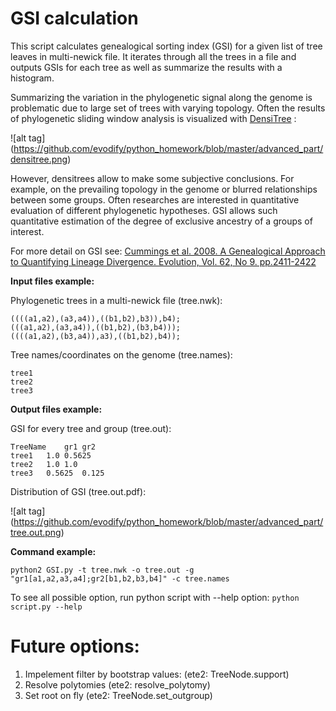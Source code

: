 # GSI calculation

This script calculates genealogical sorting index (GSI) for a given list of tree leaves in multi-newick file. It iterates through all the trees in a file and outputs GSIs for each tree as well as summarize the results with a histogram.

Summarizing the variation in the phylogenetic signal along the genome is problematic due to  large set of trees with varying topology. Often the results of phylogenetic sliding window analysis is visualized with [DensiTree](https://www.cs.auckland.ac.nz/~remco/DensiTree/) :

![alt tag] (https://github.com/evodify/python_homework/blob/master/advanced_part/densitree.png)


However, densitrees allow to make some subjective conclusions. For example, on the prevailing topology in the genome or blurred relationships between some groups. Often researches are interested in quantitative evaluation of different phylogenetic hypotheses. GSI allows such quantitative estimation of the degree of exclusive ancestry of a groups of interest.

For more detail on GSI see: [Cummings et al. 2008. A Genealogical Approach to Quantifying Lineage Divergence. Evolution, Vol. 62, No 9. pp.2411-2422](http://onlinelibrary.wiley.com/doi/10.1111/j.1558-5646.2008.00442.x/full)

**Input files example:**

Phylogenetic trees in a multi-newick file (tree.nwk):
```
((((a1,a2),(a3,a4)),((b1,b2),b3)),b4);
(((a1,a2),(a3,a4)),((b1,b2),(b3,b4)));
((((a1,a2),(b3,a4)),a3),((b1,b2),b4));
```

Tree names/coordinates on the genome (tree.names):
```
tree1
tree2
tree3
```

**Output files example:**

GSI for every tree and group (tree.out):
```
TreeName    gr1 gr2
tree1   1.0 0.5625
tree2   1.0 1.0
tree3   0.5625  0.125
```
Distribution of GSI (tree.out.pdf):


![alt tag] (https://github.com/evodify/python_homework/blob/master/advanced_part/tree.out.png)

**Command example:**
```
python2 GSI.py -t tree.nwk -o tree.out -g "gr1[a1,a2,a3,a4];gr2[b1,b2,b3,b4]" -c tree.names
```

To see all possible option, run python script with --help option: `python script.py --help`


# Future options:
1. Impelement filter by bootstrap values: (ete2: TreeNode.support)
2. Resolve polytomies (ete2: resolve_polytomy)
3. Set root on fly (ete2: TreeNode.set_outgroup)
